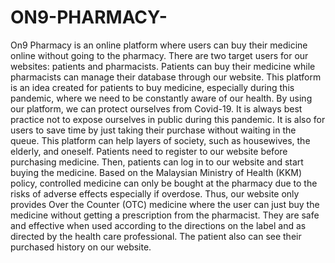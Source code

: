 # ON9-PHARMACY-
On9 Pharmacy is an online platform where users can buy their medicine online without going to the pharmacy. There are two target users for our websites: patients and pharmacists. Patients can buy their medicine while pharmacists can manage their database through our website. This platform is an idea created for patients to buy medicine, especially during this pandemic, where we need to be constantly aware of our health. By using our platform, we can protect ourselves from Covid-19. It is always best practice not to expose ourselves in public during this pandemic. It is also for users to save time by just taking their purchase without waiting in the queue. This platform can help layers of society, such as housewives, the elderly, and oneself.  Patients need to register to our website before purchasing medicine. Then, patients can log in to our website and start buying the medicine. Based on the Malaysian Ministry of Health (KKM) policy, controlled medicine can only be bought at the pharmacy due to the risks of adverse effects especially if overdose. Thus, our website only provides Over the Counter (OTC) medicine where the user can just buy the medicine without getting a prescription from the pharmacist. They are safe and effective when used according to the directions on the label and as directed by the health care professional. The patient also can see their purchased history on our website. 
